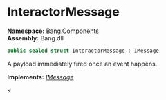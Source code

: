 # InteractorMessage

**Namespace:** Bang.Components \
**Assembly:** Bang.dll

```csharp
public sealed struct InteractorMessage : IMessage
```

A payload immediately fired once an event happens.

**Implements:** _[IMessage](../../Bang/Components/IMessage.html)_



⚡